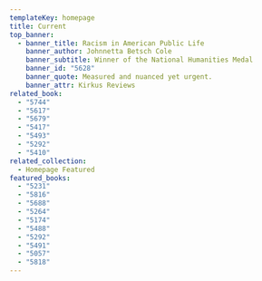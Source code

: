 ```yaml
---
templateKey: homepage
title: Current
top_banner:
  - banner_title: Racism in American Public Life
    banner_author: Johnnetta Betsch Cole
    banner_subtitle: Winner of the National Humanities Medal
    banner_id: "5628"
    banner_quote: Measured and nuanced yet urgent.
    banner_attr: Kirkus Reviews
related_book:
  - "5744"
  - "5617"
  - "5679"
  - "5417"
  - "5493"
  - "5292"
  - "5410"
related_collection:
  - Homepage Featured
featured_books:
  - "5231"
  - "5816"
  - "5688"
  - "5264"
  - "5174"
  - "5488"
  - "5292"
  - "5491"
  - "5057"
  - "5818"
---
```

